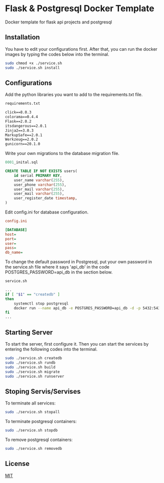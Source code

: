 # Flask & Postgresql Docker Template

Docker template for flask api projects and postgresql

## Installation
You have to edit your configurations first. After that, you can run the docker images by typing the codes below into the terminal.
```bash
sudo chmod +x ./service.sh
sudo ./service.sh install
```

## Configurations
Add the python libraries you want to add to the requirements.txt file.
```cmd
requirements.txt 

click==8.0.3
colorama==0.4.4
Flask==2.0.2
itsdangerous==2.0.1
Jinja2==3.0.3
MarkupSafe==2.0.1
Werkzeug==2.0.2
gunicorn==20.1.0
```

Write your own migrations to the database migration file.
```sql
0001_inital.sql

CREATE TABLE IF NOT EXISTS users(
    id serial PRIMARY KEY,
    user_name varchar(255),
    user_phone varchar(255),
    user_mail varchar(255),
    user_mail varchar(255),
    user_register_date timestamp,
)
```

Edit config.ini for database configuration.
```ini
config.ini

[DATABASE]
host=
port=
user=
pass=
db_name=
```

To change the default password in Postgresql, put your own password in the service.sh file where it says 'api_db' in the code POSTGRES_PASSWORD=api_db in the section below.
```bash
service.sh

...
if [ "$1" == "createdb" ]
then
    systemctl stop postgresql
    docker run --name api_db -e POSTGRES_PASSWORD=api_db -d -p 5432:5432 -v /volumes/api_db/data:/var/lib/postgresql/data  postgres
fi
...
```

## Starting Server
To start the server, first configure it. Then you can start the services by entering the following codes into the terminal.
```bash
sudo ./service.sh createdb
sudo ./service.sh rundb
sudo ./service.sh build
sudo ./service.sh migrate
sudo ./service.sh runserver
```

## Stoping Servis/Servises
To terminate all services:
```bash
sudo ./service.sh stopall
```
To terminate postgresql containers:
```bash
sudo ./service.sh stopdb
```
To remove postgresql containers:
```bash
sudo ./service.sh removedb
```


## License
[MIT](https://choosealicense.com/licenses/mit/)
